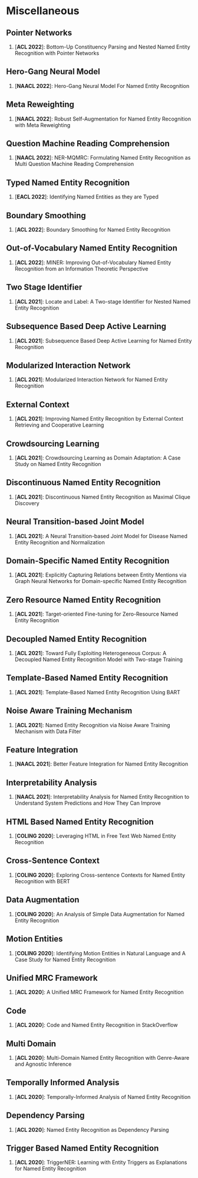 # Miscellaneous

## Pointer Networks

1. [**ACL 2022**]: Bottom-Up Constituency Parsing and Nested Named Entity Recognition with Pointer Networks

## Hero-Gang Neural Model

1. [**NAACL 2022**]: Hero-Gang Neural Model For Named Entity Recognition

## Meta Reweighting

1. [**NAACL 2022**]: Robust Self-Augmentation for Named Entity Recognition with Meta Reweighting

## Question Machine Reading Comprehension

1. [**NAACL 2022**]: NER-MQMRC: Formulating Named Entity Recognition as Multi Question Machine Reading Comprehension

## Typed Named Entity Recognition

1. [**EACL 2022**]: Identifying Named Entities as they are Typed

## Boundary Smoothing

1. [**ACL 2022**]: Boundary Smoothing for Named Entity Recognition

## Out-of-Vocabulary Named Entity Recognition

1. [**ACL 2022**]: MINER: Improving Out-of-Vocabulary Named Entity Recognition from an Information Theoretic Perspective

## Two Stage Identifier

1. [**ACL 2021**]: Locate and Label: A Two-stage Identifier for Nested Named Entity Recognition

## Subsequence Based Deep Active Learning

1. [**ACL 2021**]: Subsequence Based Deep Active Learning for Named Entity Recognition

## Modularized Interaction Network

1. [**ACL 2021**]: Modularized Interaction Network for Named Entity Recognition

## External Context

1. [**ACL 2021**]: Improving Named Entity Recognition by External Context Retrieving and Cooperative Learning

## Crowdsourcing Learning

1. [**ACL 2021**]: Crowdsourcing Learning as Domain Adaptation: A Case Study on Named Entity Recognition

## Discontinuous Named Entity Recognition

1. [**ACL 2021**]: Discontinuous Named Entity Recognition as Maximal Clique Discovery

## Neural Transition-based Joint Model

1. [**ACL 2021**]: A Neural Transition-based Joint Model for Disease Named Entity Recognition and Normalization

## Domain-Specific Named Entity Recognition

1. [**ACL 2021**]: Explicitly Capturing Relations between Entity Mentions via Graph Neural Networks for Domain-specific Named Entity Recognition

## Zero Resource Named Entity Recognition

1. [**ACL 2021**]: Target-oriented Fine-tuning for Zero-Resource Named Entity Recognition

## Decoupled Named Entity Recognition

1. [**ACL 2021**]: Toward Fully Exploiting Heterogeneous Corpus: A Decoupled Named Entity Recognition Model with Two-stage Training

## Template-Based Named Entity Recognition

1. [**ACL 2021**]: Template-Based Named Entity Recognition Using BART

## Noise Aware Training Mechanism

1. [**ACL 2021**]: Named Entity Recognition via Noise Aware Training Mechanism with Data Filter

## Feature Integration

1. [**NAACL 2021**]: Better Feature Integration for Named Entity Recognition

## Interpretability Analysis

1. [**NAACL 2021**]: Interpretability Analysis for Named Entity Recognition to Understand System Predictions and How They Can Improve

## HTML Based Named Entity Recognition

1. [**COLING 2020**]: Leveraging HTML in Free Text Web Named Entity Recognition

## Cross-Sentence Context

1. [**COLING 2020**]: Exploring Cross-sentence Contexts for Named Entity Recognition with BERT

## Data Augmentation

1. [**COLING 2020**]: An Analysis of Simple Data Augmentation for Named Entity Recognition

## Motion Entities

1. [**COLING 2020**]: Identifying Motion Entities in Natural Language and A Case Study for Named Entity Recognition

## Unified MRC Framework

1. [**ACL 2020**]: A Unified MRC Framework for Named Entity Recognition

## Code

1. [**ACL 2020**]: Code and Named Entity Recognition in StackOverflow

## Multi Domain

1. [**ACL 2020**]: Multi-Domain Named Entity Recognition with Genre-Aware and Agnostic Inference

## Temporally Informed Analysis

1. [**ACL 2020**]: Temporally-Informed Analysis of Named Entity Recognition

## Dependency Parsing

1. [**ACL 2020**]: Named Entity Recognition as Dependency Parsing

## Trigger Based Named Entity Recognition

1. [**ACL 2020**]: TriggerNER: Learning with Entity Triggers as Explanations for Named Entity Recognition